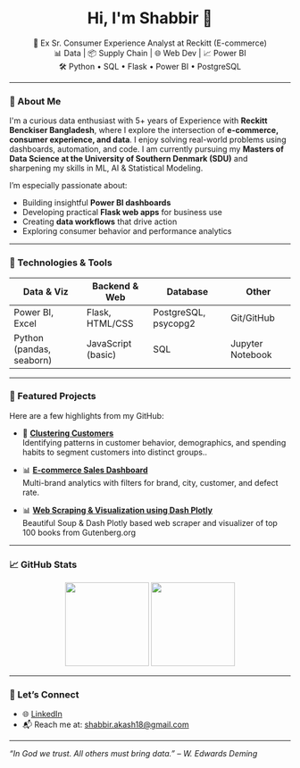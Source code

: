 <h1 align="center">Hi, I'm Shabbir 👋</h1>

<p align="center">
  💼 Ex Sr. Consumer Experience Analyst at Reckitt (E-commerce)<br>
  📊 Data | 📦 Supply Chain | 🌐 Web Dev | 📈 Power BI<br>
  🛠️ Python • SQL • Flask • Power BI • PostgreSQL
</p>

---

### 🚀 About Me

I'm a curious data enthusiast with 5+ years of Experience with **Reckitt Benckiser Bangladesh**, where I explore the intersection of **e-commerce, consumer experience, and data**. I enjoy solving real-world problems using dashboards, automation, and code. I am currently pursuing my **Masters of Data Science at the University of Southern Denmark (SDU)** and sharpening my skills in ML, AI & Statistical Modeling.

I’m especially passionate about:
- Building insightful **Power BI dashboards**
- Developing practical **Flask web apps** for business use
- Creating **data workflows** that drive action
- Exploring consumer behavior and performance analytics

---

### 🔧 Technologies & Tools

| Data & Viz | Backend & Web | Database | Other |
|------------|----------------|----------|-------|
| Power BI, Excel | Flask, HTML/CSS | PostgreSQL, psycopg2 | Git/GitHub |
| Python (pandas, seaborn) | JavaScript (basic) | SQL | Jupyter Notebook |

---

### 📌 Featured Projects

Here are a few highlights from my GitHub:

- 🧮 **[Clustering Customers](https://github.com/shabbir327/ClusteringCustomers)**  
  Identifying patterns in customer behavior, demographics, and spending habits to segment customers into distinct groups..

- 📊 **[E-commerce Sales Dashboard](https://github.com/shabbir327/ecom-sales-dashboard)**  
  Multi-brand analytics with filters for brand, city, customer, and defect rate.

- 📊 **[Web Scraping & Visualization using Dash Plotly](https://github.com/shabbir327/Gutenberg)**  
  Beautiful Soup & Dash Plotly based web scraper and visualizer of top 100 books from Gutenberg.org

---

### 📈 GitHub Stats

<p align="center">
  <img src="https://github-readme-stats.vercel.app/api?username=shabbir327&show_icons=true&theme=tokyonight" height="150" />
  <img src="https://github-readme-stats.vercel.app/api/top-langs/?username=shabbir327&layout=compact&theme=tokyonight" height="150" />
</p>

---

### 🤝 Let’s Connect

- 🌐 [LinkedIn](https://www.linkedin.com/in/shabbir327/)
- 📬 Reach me at: shabbir.akash18@gmail.com

---

_“In God we trust. All others must bring data.” – W. Edwards Deming_
